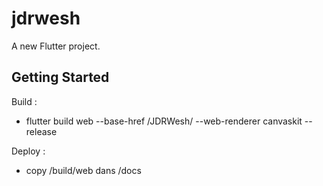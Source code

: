# jdrwesh

A new Flutter project.

## Getting Started

Build : 
- flutter build web --base-href /JDRWesh/ --web-renderer canvaskit --release

Deploy :
- copy /build/web dans /docs
